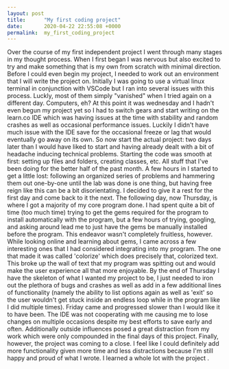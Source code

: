 ```yaml
---
layout: post
title:      "My first coding project"
date:       2020-04-22 22:55:08 +0000
permalink:  my_first_coding_project
---
```



Over the course of my first independent project I went through many stages in my thought process. When I first began I was nervous but also excited to try and make something that is my own from scratch with minimal direction. Before I could even begin my project, I needed to work out an environment that I will write the project on. Initially I was going to use a virtual linux terminal in conjunction with VSCode but I ran into several issues with this process. Luckly, most of them simply "vanished" when I tried again on a different day. Computers, eh? At this point it was wednesday and I hadn't even begun my project yet so I had to switch gears and start writing on the learn.co IDE which was having issues at the time with stability and random crashes as well as occasional performance issues. Luckily I didn't have much issue with the IDE save for the occasional freeze or lag that would eventually go away on its own. 
So now start the actual project: two days later than I would have liked to start and having already dealt with a bit of headache inducing technical problems. Starting the code was smooth at first: setting up files and folders, creating classes, etc. All stuff that I've been doing for the better half of the past month. A few hours in I started to get a little lost: following an organized series of problems and hammering them out one-by-one until the lab was done is one thing, but having free reign like this can be a bit disorientating. I decided to give it a rest for the first day and come back to it the next.
The following day, now Thursday, is where I got a majority of my core program done. I had spent quite a bit of time (too much time) trying to get the gems required for the program to install automatically with the program, but a few hours of trying, googling, and asking around lead me to just have the gems be manually installed before the program. This endeavor wasn't completely fruitless, however. While looking online and learning about gems, I came across a few interesting ones that I had considered integrating into my program. The one that made it was called 'colorize' which does precisely that, colorized text. This broke up the wall of text that my program was spitting out and would make the user experience all that more enjoyable. By the end of Thursday I have the skeleton of what I wanted my project to be, I just needed to iron out the plethora of bugs and crashes as well as add in a few additional lines of functionality (namely the ability to list options again as well as 'exit' so the user wouldn't get stuck inside an endless loop while in the program like I did multiple times). 
Friday came and progressed slower than I would like it to have been. The IDE was not cooperating with me causing me to lose changes on multiple occasions despite my best efforts to save early and often. Additionally outside influences posed a great distraction from my work which were only compounded in the final days of this project. Finally, however, the project was coming to a close. I feel like I could definitely add more functionality given more time and less distractions because I'm still happy and proud of what I wrote. I learned a whole lot with the project .

